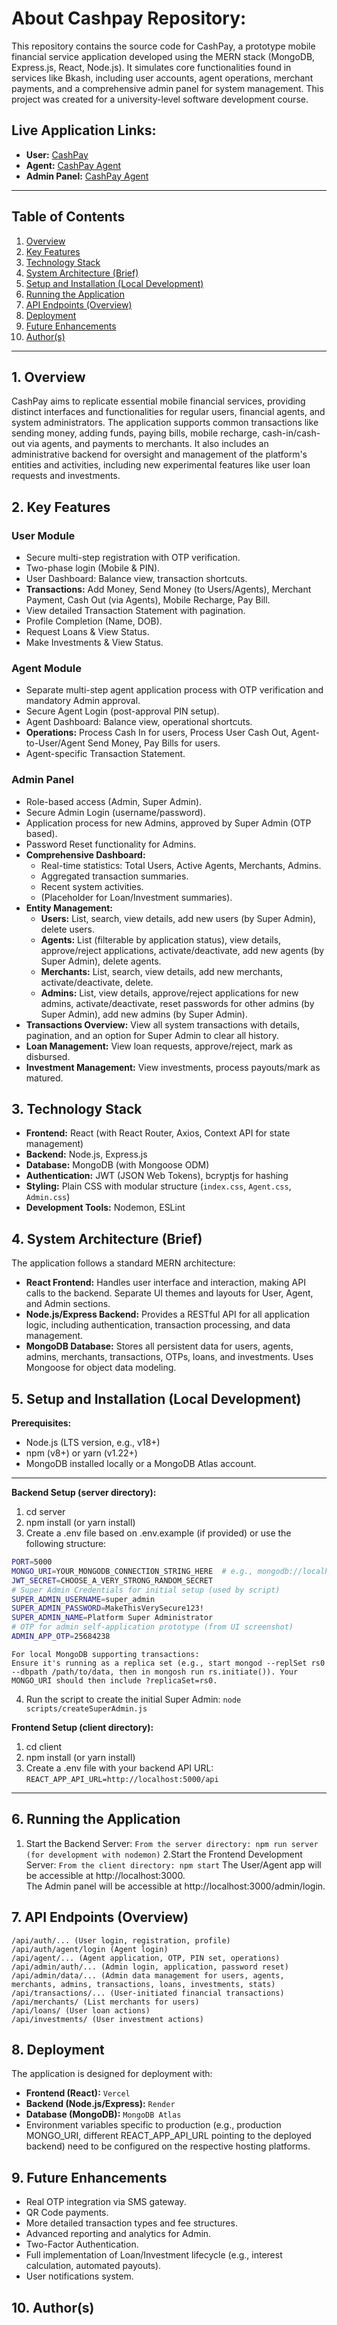 # **About Cashpay Repository:**  <br>
This repository contains the source code for CashPay, a prototype mobile financial service application developed using the MERN stack (MongoDB, Express.js, React, Node.js). It simulates core functionalities found in services like Bkash, including user accounts, agent operations, merchant payments, and a comprehensive admin panel for system management. This project was created for a university-level software development course.

## **Live Application Links:**
*   **User:** [CashPay](https://cashpay-six.vercel.app/)
*   **Agent:** [CashPay Agent](https://cashpay-six.vercel.app/agent)
*   **Admin Panel:** [CashPay Agent](https://cashpay-six.vercel.app/admin/login)

---

## Table of Contents
1.  [Overview](#1-overview)
2.  [Key Features](#2-key-features)
3.  [Technology Stack](#3-technology-stack)
4.  [System Architecture (Brief)](#4-system-architecture-brief)
5.  [Setup and Installation (Local Development)](#5-setup-and-installation-local-development)
6.  [Running the Application](#6-running-the-application)
7.  [API Endpoints (Overview)](#7-api-endpoints-overview)
8.  [Deployment](#8-deployment)
9.  [Future Enhancements](#9-future-enhancements)
10. [Author(s)](#10-authors)

---

## 1. Overview

CashPay aims to replicate essential mobile financial services, providing distinct interfaces and functionalities for regular users, financial agents, and system administrators. The application supports common transactions like sending money, adding funds, paying bills, mobile recharge, cash-in/cash-out via agents, and payments to merchants. It also includes an administrative backend for oversight and management of the platform's entities and activities, including new experimental features like user loan requests and investments.

## 2. Key Features

### User Module
*   Secure multi-step registration with OTP verification.
*   Two-phase login (Mobile & PIN).
*   User Dashboard: Balance view, transaction shortcuts.
*   **Transactions:** Add Money, Send Money (to Users/Agents), Merchant Payment, Cash Out (via Agents), Mobile Recharge, Pay Bill.
*   View detailed Transaction Statement with pagination.
*   Profile Completion (Name, DOB).
*   Request Loans & View Status.
*   Make Investments & View Status.

### Agent Module
*   Separate multi-step agent application process with OTP verification and mandatory Admin approval.
*   Secure Agent Login (post-approval PIN setup).
*   Agent Dashboard: Balance view, operational shortcuts.
*   **Operations:** Process Cash In for users, Process User Cash Out, Agent-to-User/Agent Send Money, Pay Bills for users.
*   Agent-specific Transaction Statement.

### Admin Panel
*   Role-based access (Admin, Super Admin).
*   Secure Admin Login (username/password).
*   Application process for new Admins, approved by Super Admin (OTP based).
*   Password Reset functionality for Admins.
*   **Comprehensive Dashboard:**
    *   Real-time statistics: Total Users, Active Agents, Merchants, Admins.
    *   Aggregated transaction summaries.
    *   Recent system activities.
    *   (Placeholder for Loan/Investment summaries).
*   **Entity Management:**
    *   **Users:** List, search, view details, add new users (by Super Admin), delete users.
    *   **Agents:** List (filterable by application status), view details, approve/reject applications, activate/deactivate, add new agents (by Super Admin), delete agents.
    *   **Merchants:** List, search, view details, add new merchants, activate/deactivate, delete.
    *   **Admins:** List, view details, approve/reject applications for new admins, activate/deactivate, reset passwords for other admins (by Super Admin), add new admins (by Super Admin).
*   **Transactions Overview:** View all system transactions with details, pagination, and an option for Super Admin to clear all history.
*   **Loan Management:** View loan requests, approve/reject, mark as disbursed.
*   **Investment Management:** View investments, process payouts/mark as matured.

## 3. Technology Stack

*   **Frontend:** React (with React Router, Axios, Context API for state management)
*   **Backend:** Node.js, Express.js
*   **Database:** MongoDB (with Mongoose ODM)
*   **Authentication:** JWT (JSON Web Tokens), bcryptjs for hashing
*   **Styling:** Plain CSS with modular structure (`index.css`, `Agent.css`, `Admin.css`)
*   **Development Tools:** Nodemon, ESLint

## 4. System Architecture (Brief)

The application follows a standard MERN architecture:
*   **React Frontend:** Handles user interface and interaction, making API calls to the backend. Separate UI themes and layouts for User, Agent, and Admin sections.
*   **Node.js/Express Backend:** Provides a RESTful API for all application logic, including authentication, transaction processing, and data management.
*   **MongoDB Database:** Stores all persistent data for users, agents, admins, merchants, transactions, OTPs, loans, and investments. Uses Mongoose for object data modeling.

## 5. Setup and Installation (Local Development)

**Prerequisites:**
*   Node.js (LTS version, e.g., v18+)
*   npm (v8+) or yarn (v1.22+)
*   MongoDB installed locally or a MongoDB Atlas account.
---
**Backend Setup (server directory):**
1. cd server
2. npm install (or yarn install)
3. Create a .env file based on .env.example (if provided) or use the following structure:

```bash
PORT=5000
MONGO_URI=YOUR_MONGODB_CONNECTION_STRING_HERE  # e.g., mongodb://localhost:27017/cashpay_dev OR your Atlas SRV string
JWT_SECRET=CHOOSE_A_VERY_STRONG_RANDOM_SECRET
# Super Admin Credentials for initial setup (used by script)
SUPER_ADMIN_USERNAME=super_admin
SUPER_ADMIN_PASSWORD=MakeThisVerySecure123!
SUPER_ADMIN_NAME=Platform Super Administrator
# OTP for admin self-application prototype (from UI screenshot)
ADMIN_APP_OTP=25684238
```

```
For local MongoDB supporting transactions:
Ensure it's running as a replica set (e.g., start mongod --replSet rs0 --dbpath /path/to/data, then in mongosh run rs.initiate()). Your MONGO_URI should then include ?replicaSet=rs0.
```
4. Run the script to create the initial Super Admin: ```node scripts/createSuperAdmin.js```


**Frontend Setup (client directory):**
1. cd client
2. npm install (or yarn install)
3. Create a .env file with your backend API URL: ```REACT_APP_API_URL=http://localhost:5000/api ```
---

## 6. Running the Application
1. Start the Backend Server:
```From the server directory: npm run server (for development with nodemon)```
2.Start the Frontend Development Server:
```From the client directory: npm start```
The User/Agent app will be accessible at http://localhost:3000. <br>
The Admin panel will be accessible at http://localhost:3000/admin/login. <br>

## 7. API Endpoints (Overview)
```
/api/auth/... (User login, registration, profile)
/api/auth/agent/login (Agent login) 
/api/agent/... (Agent application, OTP, PIN set, operations)
/api/admin/auth/... (Admin login, application, password reset)
/api/admin/data/... (Admin data management for users, agents, merchants, admins, transactions, loans, investments, stats)
/api/transactions/... (User-initiated financial transactions)
/api/merchants/ (List merchants for users)
/api/loans/ (User loan actions)
/api/investments/ (User investment actions)
```

## 8. Deployment
The application is designed for deployment with:
* **Frontend (React):** ```Vercel```
* **Backend (Node.js/Express):** ```Render```
* **Database (MongoDB):** ```MongoDB Atlas```
* Environment variables specific to production (e.g., production MONGO_URI, different REACT_APP_API_URL pointing to the deployed backend) need to be configured on the respective hosting platforms.

## 9. Future Enhancements
* Real OTP integration via SMS gateway.
* QR Code payments.
* More detailed transaction types and fee structures.
* Advanced reporting and analytics for Admin.
* Two-Factor Authentication.
* Full implementation of Loan/Investment lifecycle (e.g., interest calculation, automated payouts).
* User notifications system.

## 10. Author(s)
